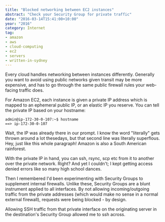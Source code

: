 ```yaml
---
title: "Blocked networking between EC2 instances"
abstract: "Check your Security Group for private traffic"
date: "2016-03-14T15:41:00+10:00"
year: "2016"
category: Internet
tag:
- amazon
- aws
- cloud-computing
- ec2
- servers
- written-in-sydney
---
```

Every cloud handles networking between instances differently. Generally you want to avoid using public networks given transit may be more expensive, and has to go through the same public firewall rules your web-facing traffic does.

For Amazon EC2, each instance is given a private IP address which is mapped to an ephemeral public IP, or an elastic IP you reserve. You can tell the private IP based on your hostname:

    admin@ip-172-30-0-107:~$ hostname
    ==> ip-172-30-0-107

Wait, the IP was already there in our prompt. I know the word "literally" gets thrown around a lot thesedays, but that second line was literally superflous. Hey, just like this whole paragraph! Amazon is also a South American rainforest.

With the private IP in hand, you can ssh, rsync, scp etc from it to another over the private network. Right? And yet I couldn't; I kept getting access denied errors like so many high school dances.

Then I remembered I'd been experimenting with Security Groups to supplement internal firewalls. Unlike these, Security Groups are a blunt instrument applied to all interfaces. By not allowing incoming/outgoing traffic from the private addresses (which would make no sense in a normal external firewall), requests were being blocked - by design. 

Allowing SSH traffic from that private interface on the originating server in the destination's Security Group allowed me to ssh across.

